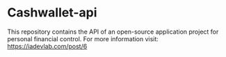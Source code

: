 # Cashwallet-api
This repository contains the API of an open-source application project for personal financial control. For more information visit: https://iadevlab.com/post/6

